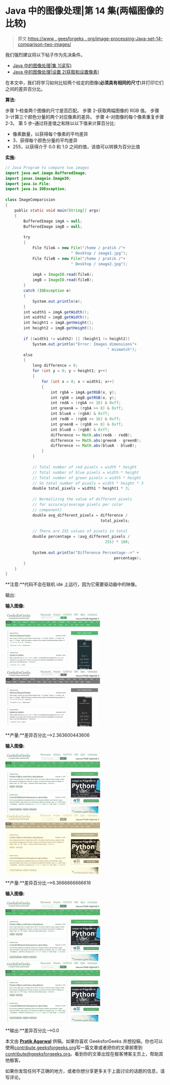 # Java 中的图像处理|第 14 集(两幅图像的比较)

> 原文:[https://www . geesforgeks . org/image-processing-Java-set-14-comparison-two-images/](https://www.geeksforgeeks.org/image-processing-java-set-14-comparison-two-images/)

我们强烈建议将以下帖子作为先决条件。

*   [Java 中的图像处理|集 1(读写)](https://www.geeksforgeeks.org/image-processing-java-set-1-read-write/)
*   [Java 中的图像处理|设置 2(获取和设置像素)](https://www.geeksforgeeks.org/image-processing-java-set-2-get-set-pixels/)

在本文中，我们将学习如何比较两个给定的图像(**必须具有相同的尺寸**)并打印它们之间的差异百分比。

**算法:**

步骤 1–检查两个图像的尺寸是否匹配。
步骤 2–获取两幅图像的 RGB 值。
步骤 3–计算三个颜色分量的两个对应像素的差异。
步骤 4–对图像的每个像素重复步骤 2-3。
第 5 步–通过将差值之和除以以下值来计算百分比:

*   像素数量，以获得每个像素的平均差异
*   3、获得每个颜色分量的平均差异
*   255，以获得介于 0.0 和 1.0 之间的值，该值可以转换为百分比值

**实施:**

```java
// Java Program to compare two images
import java.awt.image.BufferedImage;
import javax.imageio.ImageIO;
import java.io.File;
import java.io.IOException;

class ImageComparision
{
    public static void main(String[] args)
    {
        BufferedImage imgA = null;
        BufferedImage imgB = null;

        try
        {
            File fileA = new File("/home / pratik /"+
                             " Desktop / image1.jpg");
            File fileB = new File("/home / pratik /"+
                             " Desktop / image2.jpg");

            imgA = ImageIO.read(fileA);
            imgB = ImageIO.read(fileB);
        }
        catch (IOException e)
        {
            System.out.println(e);
        }
        int width1 = imgA.getWidth();
        int width2 = imgB.getWidth();
        int height1 = imgA.getHeight();
        int height2 = imgB.getHeight();

        if ((width1 != width2) || (height1 != height2))
            System.out.println("Error: Images dimensions"+
                                             " mismatch");
        else
        {
            long difference = 0;
            for (int y = 0; y < height1; y++)
            {
                for (int x = 0; x < width1; x++)
                {
                    int rgbA = imgA.getRGB(x, y);
                    int rgbB = imgB.getRGB(x, y);
                    int redA = (rgbA >> 16) & 0xff;
                    int greenA = (rgbA >> 8) & 0xff;
                    int blueA = (rgbA) & 0xff;
                    int redB = (rgbB >> 16) & 0xff;
                    int greenB = (rgbB >> 8) & 0xff;
                    int blueB = (rgbB) & 0xff;
                    difference += Math.abs(redA - redB);
                    difference += Math.abs(greenA - greenB);
                    difference += Math.abs(blueA - blueB);
                }
            }

            // Total number of red pixels = width * height
            // Total number of blue pixels = width * height
            // Total number of green pixels = width * height
            // So total number of pixels = width * height * 3
            double total_pixels = width1 * height1 * 3;

            // Normalizing the value of different pixels
            // for accuracy(average pixels per color
            // component)
            double avg_different_pixels = difference /
                                          total_pixels;

            // There are 255 values of pixels in total
            double percentage = (avg_different_pixels /
                                            255) * 100;

            System.out.println("Difference Percentage-->" +
                                                percentage);
        }
    }
}
```

**注意:**代码不会在联机 ide 上运行，因为它需要驱动器中的映像。

输出:

**输入图像:**

![](img/2785885b52fcf3c4ba8dd92c0c0cc8f8.png) ![](img/29fc0165bad5dc1a5a66e1d8f94952ba.png)

**产量:**差异百分比–>2.363600443606

**输入图像:**

![](img/548d74bba3b6d29d3fcaa2e5841bba99.png) ![](img/a0aa491205872deb662ac649a70da095.png)

**产量:**差异百分比–>6.3666666666616

**输入图像:**

![](img/548d74bba3b6d29d3fcaa2e5841bba99.png) ![](img/548d74bba3b6d29d3fcaa2e5841bba99.png)

**输出:**差异百分比–>0.0

本文由 **[Pratik Agarwal](https://www.facebook.com/Pratik.Agarwal01)** 供稿。如果你喜欢 GeeksforGeeks 并想投稿，你也可以使用[contribute.geeksforgeeks.org](http://contribute.geeksforgeeks.org)写一篇文章或者把你的文章邮寄到 contribute@geeksforgeeks.org。看到你的文章出现在极客博客主页上，帮助其他极客。

如果你发现任何不正确的地方，或者你想分享更多关于上面讨论的话题的信息，请写评论。